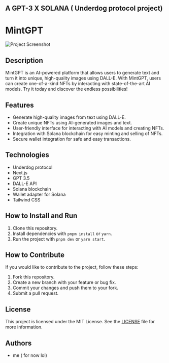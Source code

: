 ## A GPT-3 X SOLANA ( Underdog protocol project)

# MintGPT
![Project Screenshot]("https://imgur.com/QNmPp5n.png")

## Description

MintGPT is an AI-powered platform that allows users to generate text and turn it into unique, high-quality images using DALL-E. With MintGPT, users can create one-of-a-kind NFTs by interacting with state-of-the-art AI models. Try it today and discover the endless possibilities!

## Features

- Generate high-quality images from text using DALL-E.
- Create unique NFTs using AI-generated images and text.
- User-friendly interface for interacting with AI models and creating NFTs.
- Integration with Solana blockchain for easy minting and selling of NFTs.
- Secure wallet integration for safe and easy transactions.

## Technologies

- Underdog protocol
- Next.js
- GPT 3.5
- DALL-E API
- Solana blockchain
- Wallet adapter for Solana
- Tailwind CSS

## How to Install and Run

1. Clone this repository.
2. Install dependencies with `pnpm install` or `yarn`. 
3. Run the project with `pnpm dev` or `yarn start`.

## How to Contribute

If you would like to contribute to the project, follow these steps:

1. Fork this repository.
2. Create a new branch with your feature or bug fix.
3. Commit your changes and push them to your fork.
4. Submit a pull request.

## License

This project is licensed under the MIT License. See the [LICENSE](LICENSE) file for more information.

## Authors

- me ( for now lol)
